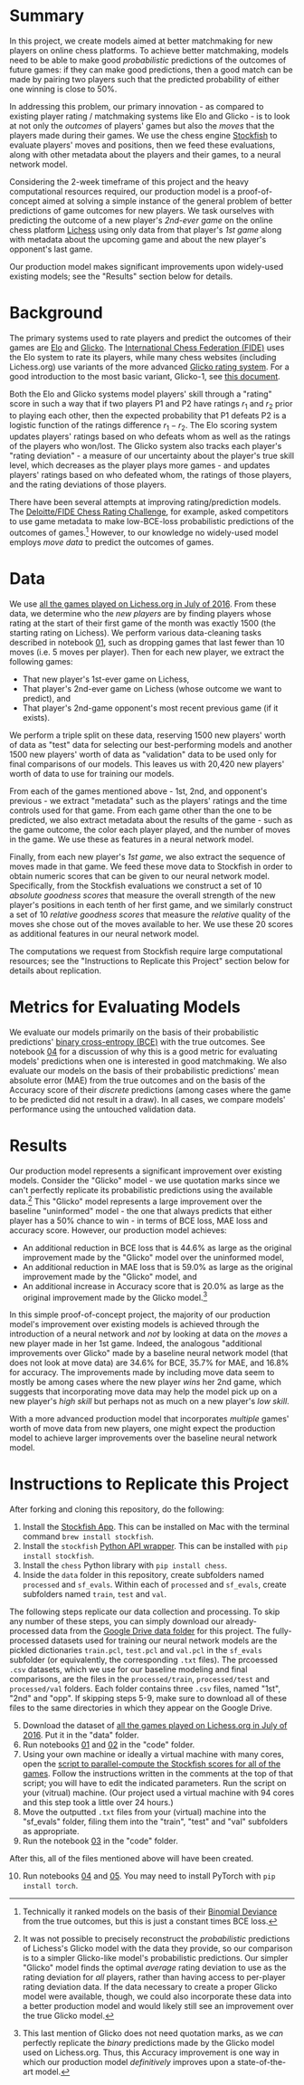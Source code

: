 # Summary
In this project, we create models aimed at better matchmaking for new players on online chess platforms.  To achieve better matchmaking, models need to be able to make good *probabilistic* predictions of the outcomes of future games: if they can make good predictions, then a good match can be made by pairing two players such that the predicted probability of either one winning is close to 50%.

In addressing this problem, our primary innovation - as compared to existing player rating / matchmaking systems like Elo and Glicko - is to look at not only the *outcomes* of players' games but also the *moves* that the players made during their games.  We use the chess engine [Stockfish](https://github.com/official-stockfish/Stockfish) to evaluate players' moves and positions, then we feed these evaluations, along with other metadata about the players and their games, to a neural network model.

Considering the 2-week timeframe of this project and the heavy computational resources required, our production model is a proof-of-concept aimed at solving a simple instance of the general problem of better predictions of game outcomes for new players.  We task ourselves with predicting the outcome of a new player's *2nd-ever game* on the online chess platform [Lichess](https://lichess.org/) using only data from that player's *1st game* along with metadata about the upcoming game and about the new player's opponent's last game.

Our production model makes significant improvements upon widely-used existing models; see the "Results" section below for details.






# Background
The primary systems used to rate players and predict the outcomes of their games are [Elo](https://en.wikipedia.org/wiki/Elo_rating_system) and [Glicko](https://www.glicko.net/glicko.html).  The [International Chess Federation (FIDE)](https://www.fide.com/) uses the Elo system to rate its players, while many chess websites (including Lichess.org) use variants of the more advanced [Glicko rating system](https://www.glicko.net/glicko.html).  For a good introduction to the most basic variant, Glicko-1, see [this document](https://www.glicko.net/glicko/glicko.pdf).

Both the Elo and Glicko systems model players' skill through a "rating" score in such a way that if two players P1 and P2 have ratings $r_1$ and $r_2$ prior to playing each other, then the expected probability that P1 defeats P2 is a logistic function of the ratings difference $r_1 - r_2$.  The Elo scoring system updates players' ratings based on who defeats whom as well as the ratings of the players who won/lost.  The Glicko system also tracks each player's "rating deviation" - a measure of our uncertainty about the player's true skill level, which decreases as the player plays more games - and updates players' ratings based on who defeated whom, the ratings of those players, and the rating deviations of those players.

There have been several attempts at improving rating/prediction models.  The [Deloitte/FIDE Chess Rating Challenge](https://www.kaggle.com/c/ChessRatings2/overview/custom), for example, asked competitors to use game metadata to make low-BCE-loss probabilistic predictions of the outcomes of games.[^1]  However, to our knowledge no widely-used model employs *move data* to predict the outcomes of games.

[^1]: Technically it ranked models on the basis of their [Binomial Deviance](https://stats.stackexchange.com/questions/371476/calculate-binomial-deviance-binomial-log-likelihood-in-the-test-dataset) from the true outcomes, but this is just a constant times BCE loss.


# Data

We use [all the games played on Lichess.org in July of 2016](https://www.kaggle.com/datasets/arevel/chess-games).  From these data, we determine who the *new players* are by finding players whose rating at the start of their first game of the month was exactly 1500 (the starting rating on Lichess).  We perform various data-cleaning tasks described in notebook [01](./code/01_data_processing.ipynb), such as dropping games that last fewer than 10 moves (i.e. 5 moves per player).  Then for each new player, we extract the following games:

- That new player's 1st-ever game on Lichess,
- That player's 2nd-ever game on Lichess (whose outcome we want to predict), and
- That player's 2nd-game opponent's most recent previous game (if it exists).

We perform a triple split on these data, reserving 1500 new players' worth of data as "test" data for selecting our best-performing models and another 1500 new players' worth of data as "validation" data to be used only for final comparisons of our models.  This leaves us with 20,420 new players' worth of data to use for training our models.

From each of the games mentioned above - 1st, 2nd, and opponent's previous - we extract "metadata" such as the players' ratings and the time controls used for that game.  From each game other than the one to be predicted, we also extract metadata about the results of the game - such as the game outcome, the color each player played, and the number of moves in the game.  We use these as features in a neural network model.

Finally, from each new player's *1st game*, we also extract the sequence of moves made in that game.  We feed these move data to Stockfish in order to obtain numeric scores that can be given to our neural network model.  Specifically, from the Stockfish evaluations we construct a set of 10 *absolute goodness scores* that measure the overall strength of the new player's positions in each tenth of her first game, and we similarly construct a set of 10 *relative goodness scores* that measure the *relative* quality of the moves she chose out of the moves available to her.  We use these 20 scores as additional features in our neural network model.

The computations we request from Stockfish require large computational resources; see the "Instructions to Replicate this Project" section below for details about replication.


# Metrics for Evaluating Models

We evaluate our models primarily on the basis of their probabilistic predictions' [binary cross-entropy (BCE)](https://en.wikipedia.org/wiki/Cross_entropy) with the true outcomes.  See notebook [04](./code/04_baseline_models.ipynb) for a discussion of why this is a good metric for evaluating models' predictions when one is interested in good matchmaking.  We also evaluate our models on the basis of their probabilistic predictions' mean absolute error (MAE) from the true outcomes and on the basis of the Accuracy score of their *discrete* predictions (among cases where the game to be predicted did not result in a draw).  In all cases, we compare models' performance using the untouched validation data.

# Results

Our production model represents a significant improvement over existing models.  Consider the "Glicko" model - we use quotation marks since we can't perfectly replicate its probabilistic predictions using the available data.[^2]  This "Glicko" model represents a large improvement over the baseline "uninformed" model - the one that always predicts that either player has a 50% chance to win - in terms of BCE loss, MAE loss and accuracy score.  However, our production model achieves:

- An additional reduction in BCE loss that is 44.6% as large as the original improvement made by the "Glicko" model over the uninformed model,
- An additional reduction in MAE loss that is 59.0% as large as the original improvement made by the "Glicko" model, and
- An additional increase in Accuracy score that is 20.0% as large as the original improvement made by the Glicko model.[^3]

In this simple proof-of-concept project, the majority of our production model's improvement over existing models is achieved through the introduction of a neural network and *not* by looking at data on the *moves* a new player made in her 1st game.  Indeed, the analogous "additional improvements over Glicko" made by a baseline neural network model (that does not look at move data) are 34.6% for BCE, 35.7% for MAE, and 16.8% for accuracy.  The improvements made by including move data seem to mostly be among cases where the new player *wins* her 2nd game, which suggests that incorporating move data may help the model pick up on a new player's *high skill* but perhaps not as much on a new player's *low skill*.

With a more advanced production model that incorporates *multiple* games' worth of move data from new players, one might expect the production model to achieve larger improvements over the baseline neural network model.

[^2]: It was not possible to precisely reconstruct the *probabilistic* predictions of Lichess's Glicko model with the data they provide, so our comparison is to a simpler Glicko-like model's probabilistic predictions.  Our simpler "Glicko" model finds the optimal *average* rating deviation to use as the rating deviation for *all* players, rather than having access to per-player rating deviation data.  If the data necessary to create a proper Glicko model were available, though, we could also incorporate these data into a better production model and would likely still see an improvement over the true Glicko model.

[^3]: This last mention of Glicko does not need quotation marks, as we *can* perfectly replicate the *binary* predictions made by the Glicko model used on Lichess.org.  Thus, this Accuracy improvement is one way in which our production model *definitively* improves upon a state-of-the-art model.

# Instructions to Replicate this Project
After forking and cloning this repository, do the following:
1. Install the [Stockfish App](https://github.com/official-stockfish/Stockfish).  This can be installed on Mac with the terminal command `brew install stockfish`.
2. Install the `stockfish` [Python API wrapper](https://pypi.org/project/stockfish/).  This can be installed with `pip install stockfish`.
3. Install the `chess` Python library with `pip install chess`.
4. Inside the `data` folder in this repository, create subfolders named `processed` and `sf_evals`.  Within each of `processed` and `sf_evals`, create subfolders named `train`, `test` and `val`.

The following steps replicate our data collection and processing.  To skip any number of these steps, you can simply download our already-processed data from the [Google Drive data folder](https://drive.google.com/drive/folders/1Y2fCb8YP5Xd3ju7e0uTGtohQA_94pU-w?usp=sharing) for this project.  The fully-processed datasets used for training our neural network models are the pickled dictionaries `train.pcl`, `test.pcl` and `val.pcl` in the `sf_evals` subfolder (or equivalently, the corresponding `.txt` files).  The prcoessed `.csv` datasets, which we use for our baseline modeling and final comparisons, are the files in the `processed/train`, `processed/test` and `processed/val` folders.  Each folder contains three `.csv` files, named "1st", "2nd" and "opp".  If skipping steps 5-9, make sure to download all of these files to the same directories in which they appear on the Google Drive.

5. Download the dataset of [all the games played on Lichess.org in July of 2016](https://www.kaggle.com/datasets/arevel/chess-games).  Put it in the "data" folder.
6. Run notebooks [01](./code/01_data_processing.ipynb) and [02](./code/02_data_preparing.ipynb) in the "code" folder.
7. Using your own machine or ideally a virtual machine with many cores, open the [script to parallel-compute the Stockfish scores for all of the games](./code/parallelizing.py).  Follow the instructions written in the comments at the top of that script; you will have to edit the indicated parameters.  Run the script on your (vitrual) machine.  (Our project used a virtual machine with 94 cores and this step took a little over 24 hours.)
8. Move the outputted `.txt` files from your (virtual) machine into the "sf_evals" folder, filing them into the "train", "test" and "val" subfolders as appropriate.
9. Run the notebook [03](./code/03_stockfish_processing.ipynb) in the "code" folder.

After this, all of the files mentioned above will have been created.

10. Run notebooks [04](./code/04_baseline_models.ipynb) and [05](./code/05_nn_modeling.ipynb).  You may need to install PyTorch with `pip install torch`.